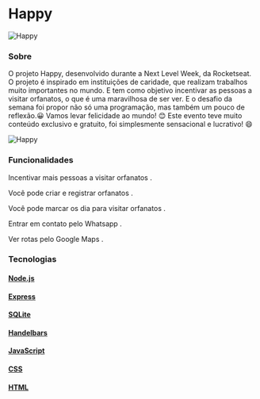 # Happy 
          
   ![Happy](https://user-images.githubusercontent.com/59374587/95769432-3c361a00-0c8e-11eb-8ce7-9ee9a66f32af.png)
### Sobre
O projeto Happy, desenvolvido durante a Next Level Week, da Rocketseat.
O projeto é inspirado em instituições de caridade, que realizam trabalhos muito importantes no mundo. E tem como objetivo incentivar as pessoas a visitar orfanatos, o que é uma maravilhosa de ser ver.
E o desafio da semana foi propor não só uma programação, mas também um pouco de reflexão.😀
Vamos levar felicidade ao mundo! 😊
Este evento teve muito conteúdo exclusivo e gratuito, foi simplesmente sensacional e lucrativo! 😄

![Happy](https://user-images.githubusercontent.com/64798575/96478835-88450980-120e-11eb-9662-a013f90aec74.png)

### Funcionalidades
Incentivar mais pessoas a visitar orfanatos                                                                                                                                      .

Você pode criar e registrar orfanatos                                                                                                                                             .

Você pode marcar os dia para visitar orfanatos                                                                                                                                    .

Entrar em contato pelo Whatsapp                                                                                                                                                   .

Ver rotas pelo Google Maps                                                                                                                                                        .


### Tecnologias
#### [Node.js](https://nodejs.org/en/)
#### [Express](https://expressjs.com/pt-br/)
#### [SQLite](https://www.sqlite.org/index.html)
#### [Handelbars](https://handlebarsjs.com/)
#### [JavaScript](https://www.javascript.com/)
#### [CSS](https://developer.mozilla.org/pt-BR/docs/Web/CSS)
#### [HTML](https://html.com/)


